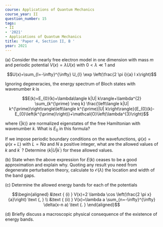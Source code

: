 ```yaml
---
course: Applications of Quantum Mechanics
course_year: II
question_number: 15
tags:
- II
- '2021'
- Applications of Quantum Mechanics
title: 'Paper 4, Section II, B '
year: 2021
---
```




(a) Consider the nearly free electron model in one dimension with mass $m$ and periodic potential $V(x)=\lambda U(x)$ with $0<\lambda \ll 1$ and

$$U(x)=\sum_{l=-\infty}^{\infty} U_{l} \exp \left(\frac{2 \pi i}{a} l x\right)$$

Ignoring degeneracies, the energy spectrum of Bloch states with wavenumber $k$ is

$$E(k)=E_{0}(k)+\lambda\langle k|U| k\rangle+\lambda^{2} \sum_{k^{\prime} \neq k} \frac{\left\langle k|U| k^{\prime}\right\rangle\left\langle k^{\prime}|U| k\right\rangle}{E_{0}(k)-E_{0}\left(k^{\prime}\right)}+\mathcal{O}\left(\lambda^{3}\right)$$

where $\{|k\rangle\}$ are normalized eigenstates of the free Hamiltonian with wavenumber $k$. What is $E_{0}$ in this formula?

If we impose periodic boundary conditions on the wavefunctions, $\psi(x)=\psi(x+L)$ with $L=N a$ and $N$ a positive integer, what are the allowed values of $k$ and $k^{\prime}$ ? Determine $\left\langle k|U| k^{\prime}\right\rangle$ for these allowed values.

(b) State when the above expression for $E(k)$ ceases to be a good approximation and explain why. Quoting any result you need from degenerate perturbation theory, calculate to $\mathcal{O}(\lambda)$ the location and width of the band gaps.

(c) Determine the allowed energy bands for each of the potentials

$$\begin{aligned}
&\text { (i) } V(x)=2 \lambda \cos \left(\frac{2 \pi x}{a}\right) \text {, } \\
&\text { (ii) } V(x)=\lambda a \sum_{n=-\infty}^{\infty} \delta(x-n a) \text {. }
\end{aligned}$$

(d) Briefly discuss a macroscopic physical consequence of the existence of energy bands.